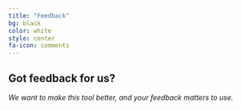 ```yaml
---
title: "Feedback"
bg: black
color: white
style: center
fa-icon: comments
---
```


## Got feedback for us?

*We want to make this tool better, and your feedback matters to use.*
